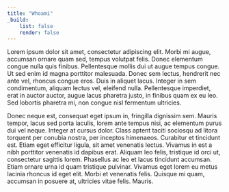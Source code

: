```yaml
---
title: "Whoami"
_build:
    list: false
    render: false
---
```

Lorem ipsum dolor sit amet, consectetur adipiscing elit. Morbi mi augue, accumsan ornare quam sed, tempus volutpat felis. Donec elementum congue nulla quis finibus. Pellentesque mollis dui ut augue tempus congue. Ut sed enim id magna porttitor malesuada. Donec sem lectus, hendrerit nec ante vel, rhoncus congue eros. Duis in aliquet lacus. Integer in sem condimentum, aliquam lectus vel, eleifend nulla. Pellentesque imperdiet, erat in auctor auctor, augue lacus pharetra justo, in finibus quam ex eu leo. Sed lobortis pharetra mi, non congue nisl fermentum ultricies.

Donec neque est, consequat eget ipsum in, fringilla dignissim sem. Mauris tempor, lacus sed porta iaculis, lorem ante tempus nisi, ac elementum purus dui vel neque. Integer at cursus dolor. Class aptent taciti sociosqu ad litora torquent per conubia nostra, per inceptos himenaeos. Curabitur et tincidunt est. Etiam eget efficitur ligula, sit amet venenatis lectus. Vivamus in est a nibh porttitor venenatis id dapibus erat. Aliquam leo felis, tristique id orci ut, consectetur sagittis lorem. Phasellus ac leo et lacus tincidunt accumsan. Etiam ornare urna id quam tristique pulvinar. Vivamus eget lorem eu metus lacinia rhoncus id eget elit. Morbi et venenatis felis. Quisque mi quam, accumsan in posuere at, ultricies vitae felis. Mauris.